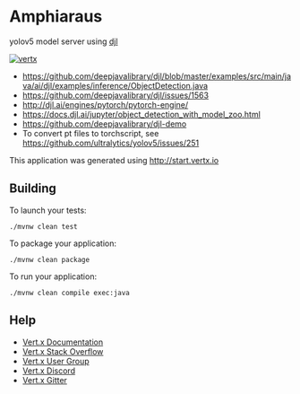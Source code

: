 # Amphiaraus

yolov5 model server using [djl](https://djl.ai/)

[![vertx](https://img.shields.io/badge/vert.x-4.4.0-purple.svg)](https://vertx.io)

- <https://github.com/deepjavalibrary/djl/blob/master/examples/src/main/java/ai/djl/examples/inference/ObjectDetection.java>
- <https://github.com/deepjavalibrary/djl/issues/1563>
- <http://djl.ai/engines/pytorch/pytorch-engine/>
- <https://docs.djl.ai/jupyter/object_detection_with_model_zoo.html>
- <https://github.com/deepjavalibrary/djl-demo>
- To convert pt files to torchscript, see <https://github.com/ultralytics/yolov5/issues/251>


This application was generated using <http://start.vertx.io>

## Building

To launch your tests:
```
./mvnw clean test
```

To package your application:
```
./mvnw clean package
```

To run your application:
```
./mvnw clean compile exec:java
```

## Help

- [Vert.x Documentation](https://vertx.io/docs/)
- [Vert.x Stack Overflow](https://stackoverflow.com/questions/tagged/vert.x?sort=newest&pageSize=15)
- [Vert.x User Group](https://groups.google.com/forum/?fromgroups#!forum/vertx)
- [Vert.x Discord](https://discord.gg/6ry7aqPWXy)
- [Vert.x Gitter](https://gitter.im/eclipse-vertx/vertx-users)


